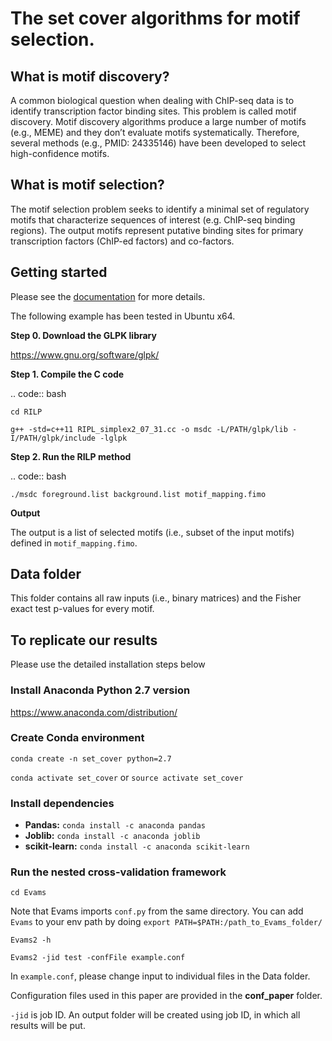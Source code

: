 # The set cover algorithms for motif selection.

## What is motif discovery?

A common biological question when dealing with ChIP-seq data is to identify transcription factor binding sites. This problem is called motif discovery. Motif discovery algorithms produce a large number of motifs (e.g., MEME) and they don’t evaluate motifs systematically. Therefore, several methods (e.g., PMID: 24335146) have been developed to select high-confidence motifs. 

## What is motif selection?

The motif selection problem seeks to identify a minimal set of regulatory motifs that characterize sequences of interest (e.g. ChIP-seq binding regions). The output motifs represent putative binding sites for primary transcription factors (ChIP-ed factors) and co-factors.

## Getting started

Please see the [documentation](https://set-cover-tools.readthedocs.io/en/latest/index.html) for more details.

The following example has been tested in Ubuntu x64.

**Step 0. Download the GLPK library**

https://www.gnu.org/software/glpk/

**Step 1. Compile the C code**

.. code:: bash

	cd RILP

	g++ -std=c++11 RIPL_simplex2_07_31.cc -o msdc -L/PATH/glpk/lib -I/PATH/glpk/include -lglpk

**Step 2. Run the RILP method**

.. code:: bash

	./msdc foreground.list background.list motif_mapping.fimo

**Output**

The output is a list of selected motifs (i.e., subset of the input motifs) defined in `motif_mapping.fimo`.

## Data folder

This folder contains all raw inputs (i.e., binary matrices) and the Fisher exact test p-values for every motif.

## To replicate our results

Please use the detailed installation steps below

### **Install Anaconda Python 2.7 version**

https://www.anaconda.com/distribution/

### **Create Conda environment**

`conda create -n set_cover python=2.7`

`conda activate set_cover` or `source activate set_cover`

### **Install dependencies**

* **Pandas:** `conda install -c anaconda pandas`
* **Joblib:** `conda install -c anaconda joblib`
* **scikit-learn:** `conda install -c anaconda scikit-learn`

### **Run the nested cross-validation framework**

`cd Evams`

Note that Evams imports `conf.py` from the same directory. You can add `Evams` to your env path by doing `export PATH=$PATH:/path_to_Evams_folder/`

`Evams2 -h`

`Evams2 -jid test -confFile example.conf`

In `example.conf`, please change input to individual files in the Data folder.

Configuration files used in this paper are provided in the **conf_paper** folder.

`-jid` is job ID. An output folder will be created using job ID, in which all results will be put.












